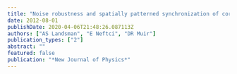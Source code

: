 ```yaml
---
title: "Noise robustness and spatially patterned synchronization of cortical oscillators"
date: 2012-08-01
publishDate: 2020-04-06T21:48:26.087113Z
authors: ["AS Landsman", "E Neftci", "DR Muir"]
publication_types: ["2"]
abstract: ""
featured: false
publication: "*New Journal of Physics*"
---
```



